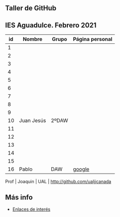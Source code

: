## Taller de GitHub

## IES Aguadulce. Febrero 2021

id | Nombre  | Grupo | Página personal |  
-- | ----------------- | ----------------- | ----------------- 
1 | | | 
2 | | | 
3 | | | 
4 | | | 
5 | | | 
6 | | | 
7 | | | 
8 | | | 
9 | | | 
10 | Juan Jesús | 2ºDAW | 
11 | | | 
12 | | | 
13 | | | 
14 | | | 
15 | | | 
16 |Pablo |DAW | <A HREF="GOOGLE.COM">google</a>


Prof | Joaquin | UAL | http://github.com/ualjjcanada 

## Más info
* [Enlaces de interés](enlaces.md)
